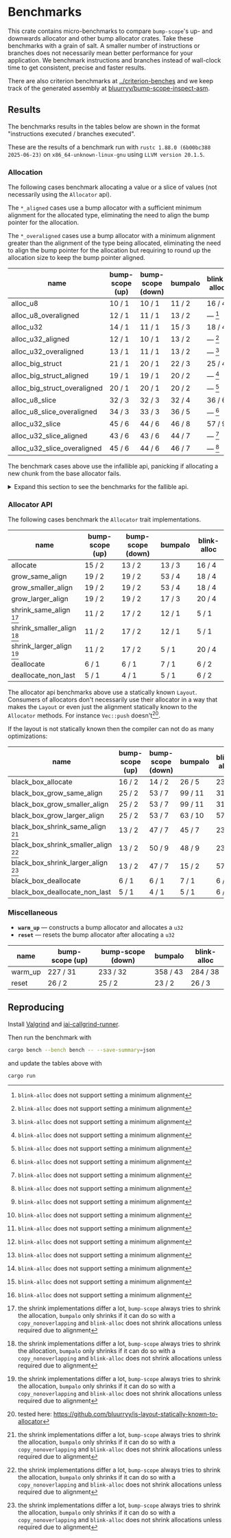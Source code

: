 # Benchmarks

This crate contains micro-benchmarks to compare `bump-scope`'s up- and downwards allocator and other bump allocator crates. Take these benchmarks with a grain of salt. A smaller number of instructions or branches does not necessarily mean better performance for your application. We benchmark instructions and branches instead of wall-clock time to get consistent, precise and faster results.

There are also criterion benchmarks at [../criterion-benches](../criterion-benches) and we keep track of the generated assembly at [bluurryy/bump-scope-inspect-asm](https://github.com/bluurryy/bump-scope-inspect-asm).

## Results

The benchmarks results in the tables below are shown in the format "instructions executed / branches executed".

These are the results of a benchmark run with <!-- version start -->`rustc 1.88.0 (6b00bc388 2025-06-23)` on `x86_64-unknown-linux-gnu` using `LLVM version 20.1.5`<!-- version end -->.

### Allocation

The following cases benchmark allocating a value or a slice of values (not necessarily using the `Allocator` api).

The `*_aligned` cases use a bump allocator with a sufficient minimum alignment for the allocated type, eliminating the need to align the bump pointer for the allocation.

The `*_overaligned` cases use a bump allocator with a minimum alignment greater than the alignment of the type being allocated, eliminating the need to align the bump pointer for the allocation but requiring to round up the allocation size to keep the bump pointer aligned.

<!-- alloc table start -->

| name                         | bump-scope (up) | bump-scope (down) | bumpalo | blink-alloc |
|------------------------------|-----------------|-------------------|---------|-------------|
| alloc_u8                     | 10 / 1          | 10 / 1            | 11 / 2  | 16 / 4      |
| alloc_u8_overaligned         | 12 / 1          | 11 / 1            | 13 / 2  | — [^1]      |
| alloc_u32                    | 14 / 1          | 11 / 1            | 15 / 3  | 18 / 4      |
| alloc_u32_aligned            | 12 / 1          | 10 / 1            | 13 / 2  | — [^1]      |
| alloc_u32_overaligned        | 13 / 1          | 11 / 1            | 13 / 2  | — [^1]      |
| alloc_big_struct             | 21 / 1          | 20 / 1            | 22 / 3  | 25 / 4      |
| alloc_big_struct_aligned     | 19 / 1          | 19 / 1            | 20 / 2  | — [^1]      |
| alloc_big_struct_overaligned | 20 / 1          | 20 / 1            | 20 / 2  | — [^1]      |
| alloc_u8_slice               | 32 / 3          | 32 / 3            | 32 / 4  | 36 / 6      |
| alloc_u8_slice_overaligned   | 34 / 3          | 33 / 3            | 36 / 5  | — [^1]      |
| alloc_u32_slice              | 45 / 6          | 44 / 6            | 46 / 8  | 57 / 9      |
| alloc_u32_slice_aligned      | 43 / 6          | 43 / 6            | 44 / 7  | — [^1]      |
| alloc_u32_slice_overaligned  | 45 / 6          | 44 / 6            | 46 / 7  | — [^1]      |

<!-- alloc table end -->

The benchmark cases above use the infallible api, panicking if allocating a new chunk from the base allocator fails.

<details>
<summary>Expand this section to see the benchmarks for the fallible api.</summary>

<!-- try alloc table start -->

| name                             | bump-scope (up) | bump-scope (down) | bumpalo | blink-alloc |
|----------------------------------|-----------------|-------------------|---------|-------------|
| try_alloc_u8                     | 10 / 1          | 10 / 1            | 11 / 2  | 16 / 4      |
| try_alloc_u8_overaligned         | 12 / 1          | 11 / 1            | 13 / 2  | — [^1]      |
| try_alloc_u32                    | 14 / 1          | 11 / 1            | 15 / 3  | 18 / 4      |
| try_alloc_u32_aligned            | 12 / 1          | 10 / 1            | 13 / 2  | — [^1]      |
| try_alloc_u32_overaligned        | 13 / 1          | 11 / 1            | 13 / 2  | — [^1]      |
| try_alloc_big_struct             | 21 / 1          | 20 / 1            | 22 / 3  | 25 / 4      |
| try_alloc_big_struct_aligned     | 19 / 1          | 19 / 1            | 20 / 2  | — [^1]      |
| try_alloc_big_struct_overaligned | 20 / 1          | 20 / 1            | 20 / 2  | — [^1]      |
| try_alloc_u8_slice               | 32 / 3          | 33 / 4            | 33 / 4  | 36 / 6      |
| try_alloc_u8_slice_overaligned   | 34 / 3          | 34 / 4            | 37 / 5  | — [^1]      |
| try_alloc_u32_slice              | 47 / 7          | 45 / 7            | 46 / 8  | 53 / 9      |
| try_alloc_u32_slice_aligned      | 43 / 6          | 44 / 7            | 44 / 7  | — [^1]      |
| try_alloc_u32_slice_overaligned  | 45 / 6          | 45 / 7            | 46 / 7  | — [^1]      |

<!-- try alloc table end -->

</details>

### Allocator API

The following cases benchmark the `Allocator` trait implementations. 

<!-- allocator_api table start -->

| name                      | bump-scope (up) | bump-scope (down) | bumpalo | blink-alloc |
|---------------------------|-----------------|-------------------|---------|-------------|
| allocate                  | 15 / 2          | 13 / 2            | 13 / 3  | 16 / 4      |
| grow_same_align           | 19 / 2          | 19 / 2            | 53 / 4  | 18 / 4      |
| grow_smaller_align        | 19 / 2          | 19 / 2            | 53 / 4  | 18 / 4      |
| grow_larger_align         | 19 / 2          | 19 / 2            | 17 / 3  | 20 / 4      |
| shrink_same_align [^2]    | 11 / 2          | 17 / 2            | 12 / 1  | 5 / 1       |
| shrink_smaller_align [^2] | 11 / 2          | 17 / 2            | 12 / 1  | 5 / 1       |
| shrink_larger_align [^2]  | 11 / 2          | 17 / 2            | 5 / 1   | 20 / 4      |
| deallocate                | 6 / 1           | 6 / 1             | 7 / 1   | 6 / 2       |
| deallocate_non_last       | 5 / 1           | 4 / 1             | 5 / 1   | 6 / 2       |

<!-- allocator_api table end -->

The allocator api benchmarks above use a statically known `Layout`. Consumers of allocators don't necessarily use their allocator in a way that makes the `Layout` or even just the alignment statically known to the `Allocator` methods. For instance `Vec::push` doesn't[^3].

If the layout is not statically known then the compiler can not do as many optimizations:

<!-- black_box_allocator_api table start -->

| name                                | bump-scope (up) | bump-scope (down) | bumpalo | blink-alloc |
|-------------------------------------|-----------------|-------------------|---------|-------------|
| black_box_allocate                  | 16 / 2          | 14 / 2            | 26 / 5  | 23 / 4      |
| black_box_grow_same_align           | 25 / 2          | 53 / 7            | 99 / 11 | 31 / 6      |
| black_box_grow_smaller_align        | 25 / 2          | 53 / 7            | 99 / 11 | 31 / 6      |
| black_box_grow_larger_align         | 25 / 2          | 53 / 7            | 63 / 10 | 57 / 9      |
| black_box_shrink_same_align [^2]    | 13 / 2          | 47 / 7            | 45 / 7  | 23 / 3      |
| black_box_shrink_smaller_align [^2] | 13 / 2          | 50 / 9            | 48 / 9  | 23 / 3      |
| black_box_shrink_larger_align [^2]  | 13 / 2          | 47 / 7            | 15 / 2  | 57 / 9      |
| black_box_deallocate                | 6 / 1           | 6 / 1             | 7 / 1   | 6 / 2       |
| black_box_deallocate_non_last       | 5 / 1           | 4 / 1             | 5 / 1   | 6 / 2       |

<!-- black_box_allocator_api table end -->

### Miscellaneous

- **`warm_up`** —  constructs a bump allocator and allocates a `u32`
- **`reset`** —  resets the bump allocator after allocating a `u32`

<!-- misc table start -->

| name    | bump-scope (up) | bump-scope (down) | bumpalo  | blink-alloc |
|---------|-----------------|-------------------|----------|-------------|
| warm_up | 227 / 31        | 233 / 32          | 358 / 43 | 284 / 38    |
| reset   | 26 / 2          | 25 / 2            | 23 / 2   | 26 / 3      |

<!-- misc table end -->

[^1]: `blink-alloc` does not support setting a minimum alignment
[^2]: the shrink implementations differ a lot, `bump-scope` always tries to shrink the allocation, `bumpalo` only shrinks if it can do so with a `copy_nonoverlapping` and `blink-alloc` does not shrink allocations unless required due to alignment
[^3]: tested here: <https://github.com/bluurryy/is-layout-statically-known-to-allocator>

## Reproducing

Install [Valgrind] and [iai-callgrind-runner].

Then run the benchmark with
```sh
cargo bench --bench bench -- --save-summary=json
```
and update the tables above with
```sh
cargo run
```

[Valgrind]: https://iai-callgrind.github.io/iai-callgrind/latest/html/installation/prerequisites.html
[iai-callgrind-runner]: https://iai-callgrind.github.io/iai-callgrind/latest/html/installation/iai_callgrind.html